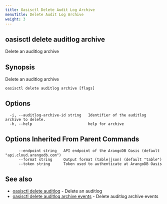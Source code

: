 ```yaml
---
title: Oasisctl Delete Audit Log Archive
menuTitle: Delete Audit Log Archive
weight: 3
---
```

## oasisctl delete auditlog archive

Delete an auditlog archive

## Synopsis
Delete an auditlog archive

```
oasisctl delete auditlog archive [flags]
```

## Options
```
  -i, --auditlog-archive-id string   Identifier of the auditlog archive to delete.
  -h, --help                         help for archive
```

## Options Inherited From Parent Commands
```
      --endpoint string   API endpoint of the ArangoDB Oasis (default "api.cloud.arangodb.com")
      --format string     Output format (table|json) (default "table")
      --token string      Token used to authenticate at ArangoDB Oasis
```

## See also
* [oasisctl delete auditlog](delete-auditlog.md)	 - Delete an auditlog
* [oasisctl delete auditlog archive events](delete-auditlog-archive-events.md)	 - Delete auditlog archive events

